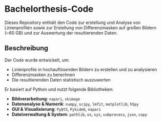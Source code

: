 # Bachelorthesis-Code
Dieses Repository enthält den Code zur erstellung und Analyse von Linienprofilen sowie zur Erstellung von Differenzmasken auf großen Bildern (~60 GB) und zur Auswertung der resultierenden Daten.  

## Beschreibung  
Der Code wurde entwickelt, um:  
- Linienprofile in hochauflösenden Bildern zu erstellen und zu analysieren  
- Differenzmasken zu berechnen  
- Die resultierenden Daten statistisch auszuwerten

Er basiert auf Python und nutzt folgende Bibliotheken:  

- **Bildverarbeitung**: `napari`, `skimage`  
- **Datenanalyse & Numerik**: `numpy`, `scipy`, `lmfit`, `matplotlib`, `h5py`  
- **GUI & Visualisierung**: `PyQt5`, `PySide6`, `napari`  
- **Dateiverwaltung & System**: `pathlib`, `os`, `sys`, `subprocess`, `json`, `copy`  
